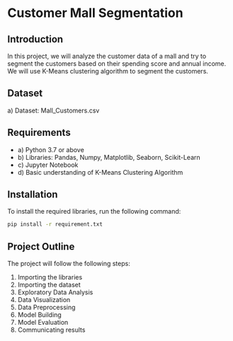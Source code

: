 
# Customer Mall Segmentation

## Introduction

In this project, we will analyze the customer data of a mall and try to segment the customers based on their spending score and annual income. We will use K-Means clustering algorithm to segment the customers.

## Dataset
a) Dataset: Mall_Customers.csv

## Requirements
- a) Python 3.7 or above
- b) Libraries: Pandas, Numpy, Matplotlib, Seaborn, Scikit-Learn
- c) Jupyter Notebook
- d) Basic understanding of K-Means Clustering Algorithm


## Installation

To install the required libraries, run the following command:

```bash
pip install -r requirement.txt
```


## Project Outline
The project will follow the following steps:
1. Importing the libraries
2. Importing the dataset
3. Exploratory Data Analysis
4. Data Visualization
5. Data Preprocessing
6. Model Building
7. Model Evaluation
8. Communicating results


